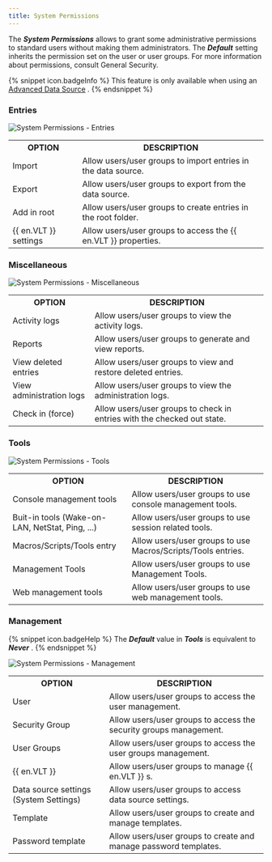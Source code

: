 ```yaml
---
title: System Permissions
---
```

The ***System Permissions*** allows to grant some administrative permissions to standard users without making them administrators. The ***Default*** setting inherits the permission set on the user or user groups. For more information about permissions, consult General Security.  

{% snippet icon.badgeInfo %} 
This feature is only available when using an [Advanced Data Source](/rdm/windows/data-sources/data-sources-types/advanced-data-sources/) . 
{% endsnippet %}
 
### Entries 

![System Permissions - Entries](/img/en/rdm/windows/clip3432.png) 

<table>
	<tr>
		<th>
OPTION 
		</th>
		<th>
DESCRIPTION 
		</th>
	</tr>
	<tr>
		<td>
Import 
		</td>
		<td>
Allow users/user groups to import entries in the data source. 
		</td>
	</tr>
	<tr>
		<td>
Export 
		</td>
		<td>
Allow users/user groups to export from the data source. 
		</td>
	</tr>
	<tr>
		<td>
Add in root 
		</td>
		<td>
Allow users/user groups to create entries in the root folder. 
		</td>
	</tr>
	<tr>
		<td>
{{ en.VLT }} settings 
		</td>
		<td>
Allow users/user groups to access the {{ en.VLT }} properties. 
		</td>
	</tr>
</table>

### Miscellaneous 

![System Permissions - Miscellaneous](/img/en/rdm/windows/clip3434.png) 

<table>
	<tr>
		<th>
OPTION 
		</th>
		<th>
DESCRIPTION 
		</th>
	</tr>
	<tr>
		<td>
Activity logs 
		</td>
		<td>
Allow users/user groups to view the activity logs. 
		</td>
	</tr>
	<tr>
		<td>
Reports 
		</td>
		<td>
Allow users/user groups to generate and view reports. 
		</td>
	</tr>
	<tr>
		<td>
View deleted entries 
		</td>
		<td>
Allow users/user groups to view and restore deleted entries. 
		</td>
	</tr>
	<tr>
		<td>
View administration logs 
		</td>
		<td>
Allow users/user groups to view the administration logs. 
		</td>
	</tr>
	<tr>
		<td>
Check in (force) 
		</td>
		<td>
Allow users/user groups to check in entries with the checked out state. 
		</td>
	</tr>
</table>

### Tools 

![System Permissions - Tools](/img/en/rdm/windows/clip3621.png) 

<table>
	<tr>
		<th>
OPTION 
		</th>
		<th>
DESCRIPTION 
		</th>
	</tr>
	<tr>
		<td>
Console management tools 
		</td>
		<td>
Allow users/user groups to use console management tools. 
		</td>
	</tr>
	<tr>
		<td>
Buit-in tools (Wake-on-LAN, NetStat, Ping, ...) 
		</td>
		<td>
Allow users/user groups to use session related tools. 
		</td>
	</tr>
	<tr>
		<td>
Macros/Scripts/Tools entry 
		</td>
		<td>
Allow users/user groups to use Macros/Scripts/Tools entries. 
		</td>
	</tr>
	<tr>
		<td>
Management Tools 
		</td>
		<td>
Allow users/user groups to use Management Tools. 
		</td>
	</tr>
	<tr>
		<td>
Web management tools 
		</td>
		<td>
Allow users/user groups to use web management tools. 
		</td>
	</tr>
</table>

### Management 

{% snippet icon.badgeHelp %} 
The ***Default*** value in ***Tools***   is equivalent to ***Never*** . 
{% endsnippet %}
 
![System Permissions - Management](/img/en/rdm/windows/clip3433.png) 

<table>
	<tr>
		<th>
OPTION 
		</th>
		<th>
DESCRIPTION 
		</th>
	</tr>
	<tr>
		<td>
User 
		</td>
		<td>
Allow users/user groups to access the user management. 
		</td>
	</tr>
	<tr>
		<td>
Security Group 
		</td>
		<td>
Allow users/user groups to access the security groups management. 
		</td>
	</tr>
	<tr>
		<td>
User Groups 
		</td>
		<td>
Allow users/user groups to access the user groups management. 
		</td>
	</tr>
	<tr>
		<td>
{{ en.VLT }} 
		</td>
		<td>
Allow users/user groups to manage {{ en.VLT }} s. 
		</td>
	</tr>
	<tr>
		<td>
Data source settings (System Settings) 
		</td>
		<td>
Allow users/user groups to access data source settings. 
		</td>
	</tr>
	<tr>
		<td>
Template 
		</td>
		<td>
Allow users/user groups to create and manage templates. 
		</td>
	</tr>
	<tr>
		<td>
Password template 
		</td>
		<td>
Allow users/user groups to create and manage password templates. 
		</td>
	</tr>
</table>


